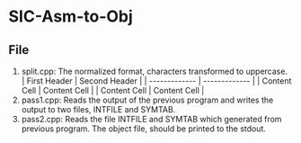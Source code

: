 # SIC-Asm-to-Obj

## File
1. split.cpp: The normalized format, characters transformed to uppercase.
| First Header  | Second Header |
| ------------- | ------------- |
| Content Cell  | Content Cell  |
| Content Cell  | Content Cell  |
3. pass1.cpp: Reads the output of the previous program and writes the output to two files, INTFILE and SYMTAB.
4. pass2.cpp: Reads the file INTFILE and SYMTAB which generated from previous program. The object file, should be printed to the stdout.

